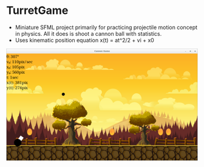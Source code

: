 # TurretGame
- Miniature SFML project primarily for practicing projectile motion concept in physics. All it does is shoot a cannon ball with statistics.
- Uses kinematic position equation x(t) = at^2/2 + vi + x0

![](/screenshot.png)
